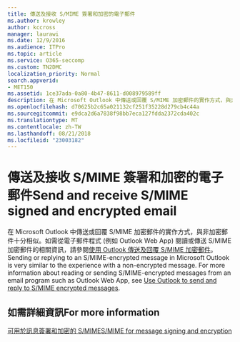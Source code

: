```yaml
---
title: 傳送及接收 S/MIME 簽署和加密的電子郵件
ms.author: krowley
author: kccross
manager: laurawi
ms.date: 12/9/2016
ms.audience: ITPro
ms.topic: article
ms.service: O365-seccomp
ms.custom: TN2DMC
localization_priority: Normal
search.appverid:
- MET150
ms.assetid: 1ce37ada-0a80-4b47-8611-d008979589ff
description: 在 Microsoft Outlook 中傳送或回覆 S/MIME 加密郵件的實作方式，與非加密郵件十分相似。
ms.openlocfilehash: d70625b2c65a021132cf251f35228d279cb4c44a
ms.sourcegitcommit: e9dca2d6a7838f98bb7eca127fdda2372cda402c
ms.translationtype: MT
ms.contentlocale: zh-TW
ms.lasthandoff: 08/21/2018
ms.locfileid: "23003182"
---
```

# <a name="send-and-receive-smime-signed-and-encrypted-email"></a><span data-ttu-id="7f7ce-103">傳送及接收 S/MIME 簽署和加密的電子郵件</span><span class="sxs-lookup"><span data-stu-id="7f7ce-103">Send and receive S/MIME signed and encrypted email</span></span>

<span data-ttu-id="7f7ce-p101">在 Microsoft Outlook 中傳送或回覆 S/MIME 加密郵件的實作方式，與非加密郵件十分相似。如需從電子郵件程式 (例如 Outlook Web App) 閱讀或傳送 S/MIME 加密郵件的相關資訊，請參閱[使用 Outlook 傳送及回覆 S/MIME 加密郵件](https://go.microsoft.com/fwlink/p/?LinkId=392520)。</span><span class="sxs-lookup"><span data-stu-id="7f7ce-p101">Sending or replying to an S/MIME-encrypted message in Microsoft Outlook is very similar to the experience with a non-encrypted message. For more information about reading or sending S/MIME-encrypted messages from an email program such as Outlook Web App, see [Use Outlook to send and reply to S/MIME encrypted messages](https://go.microsoft.com/fwlink/p/?LinkId=392520).</span></span>
  
## <a name="for-more-information"></a><span data-ttu-id="7f7ce-106">如需詳細資訊</span><span class="sxs-lookup"><span data-stu-id="7f7ce-106">For more information</span></span>

[<span data-ttu-id="7f7ce-107">可用於訊息簽署和加密的 S/MIME</span><span class="sxs-lookup"><span data-stu-id="7f7ce-107">S/MIME for message signing and encryption</span></span>](s-mime-for-message-signing-and-encryption.md)
  

